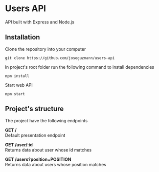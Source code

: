 # Users API

API built with Express and Node.js

## Installation

Clone the repository into your computer 

```
git clone https://github.com/joseguzmann/users-api
```

In project's root folder run the following command to install dependencies

```
npm install
```

Start web API

```
npm start
```

## Project's structure

The project have the following endpoints

**GET /**<br>
Default presentation endpoint

**GET /user/:id**<br>
Returns data about user whose id matches

**GET /users?position=POSITION**<br>
Returns data about users whose position matches
